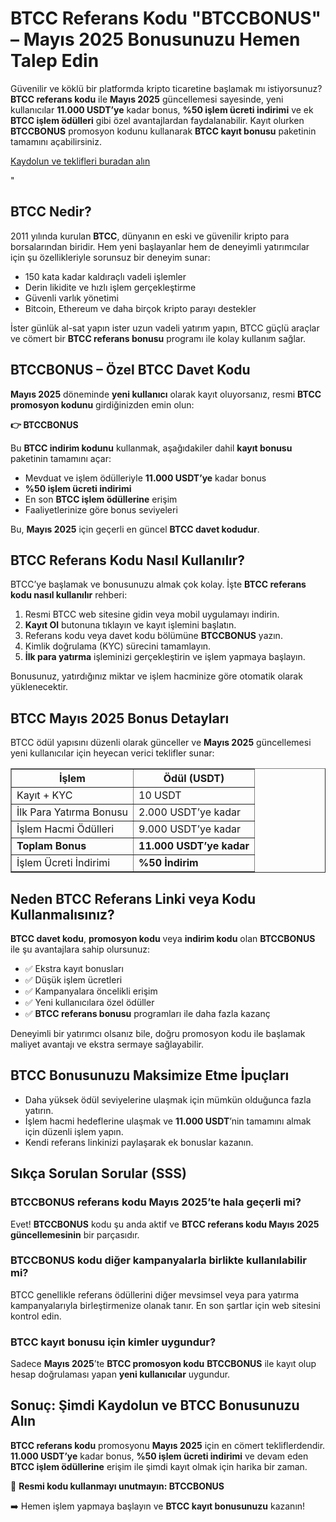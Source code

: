 <h1>BTCC Referans Kodu "BTCCBONUS" – Mayıs 2025 Bonusunuzu Hemen Talep Edin</h1>

<p>Güvenilir ve köklü bir platformda kripto ticaretine başlamak mı istiyorsunuz? <strong>BTCC referans kodu</strong> ile <strong>Mayıs 2025</strong> güncellemesi sayesinde, yeni kullanıcılar <strong>11.000 USDT’ye</strong> kadar bonus, <strong>%50 işlem ücreti indirimi</strong> ve ek <strong>BTCC işlem ödülleri</strong> gibi özel avantajlardan faydalanabilir. Kayıt olurken <strong>BTCCBONUS</strong> promosyon kodunu kullanarak <strong>BTCC kayıt bonusu</strong> paketinin tamamını açabilirsiniz.</p>
<p><a href="https://partner.btcc.com/us/c/BTCCBONUS/9303" target="_blank">Kaydolun ve teklifleri buradan alın </a></p>



<img src="https://images.mirror-media.xyz/publication-images/-Gh6C4vVamKvXFpvE7083.png?height=500&amp;width=1000" decoding="async" data-nimg="fill" class="css-xah9so" style="position: absolute; inset: 0px; box-sizing: border-box; padding: 0px; border: none; margin: auto; display: block; width: 0px; height: 0px; min-width: 100%; max-width: 100%; min-height: 100%; max-height: 100%;">" 
<h2>BTCC Nedir?</h2>
<p>2011 yılında kurulan <strong>BTCC</strong>, dünyanın en eski ve güvenilir kripto para borsalarından biridir. Hem yeni başlayanlar hem de deneyimli yatırımcılar için şu özellikleriyle sorunsuz bir deneyim sunar:</p>
<ul>
  <li>150 kata kadar kaldıraçlı vadeli işlemler</li>
  <li>Derin likidite ve hızlı işlem gerçekleştirme</li>
  <li>Güvenli varlık yönetimi</li>
  <li>Bitcoin, Ethereum ve daha birçok kripto parayı destekler</li>
</ul>
<p>İster günlük al-sat yapın ister uzun vadeli yatırım yapın, BTCC güçlü araçlar ve cömert bir <strong>BTCC referans bonusu</strong> programı ile kolay kullanım sağlar.</p>

<h2>BTCCBONUS – Özel BTCC Davet Kodu</h2>
<p><strong>Mayıs 2025</strong> döneminde <strong>yeni kullanıcı</strong> olarak kayıt oluyorsanız, resmi <strong>BTCC promosyon kodunu</strong> girdiğinizden emin olun:</p>
<p><strong>👉 BTCCBONUS</strong></p>
<p>Bu <strong>BTCC indirim kodunu</strong> kullanmak, aşağıdakiler dahil <strong>kayıt bonusu</strong> paketinin tamamını açar:</p>
<ul>
  <li>Mevduat ve işlem ödülleriyle <strong>11.000 USDT’ye</strong> kadar bonus</li>
  <li><strong>%50 işlem ücreti indirimi</strong></li>
  <li>En son <strong>BTCC işlem ödüllerine</strong> erişim</li>
  <li>Faaliyetlerinize göre bonus seviyeleri</li>
</ul>
<p>Bu, <strong>Mayıs 2025</strong> için geçerli en güncel <strong>BTCC davet kodudur</strong>.</p>

<h2>BTCC Referans Kodu Nasıl Kullanılır?</h2>
<p>BTCC’ye başlamak ve bonusunuzu almak çok kolay. İşte <strong>BTCC referans kodu nasıl kullanılır</strong> rehberi:</p>
<ol>
  <li>Resmi BTCC web sitesine gidin veya mobil uygulamayı indirin.</li>
  <li><strong>Kayıt Ol</strong> butonuna tıklayın ve kayıt işlemini başlatın.</li>
  <li>Referans kodu veya davet kodu bölümüne <strong>BTCCBONUS</strong> yazın.</li>
  <li>Kimlik doğrulama (KYC) sürecini tamamlayın.</li>
  <li><strong>İlk para yatırma</strong> işleminizi gerçekleştirin ve işlem yapmaya başlayın.</li>
</ol>
<p>Bonusunuz, yatırdığınız miktar ve işlem hacminize göre otomatik olarak yüklenecektir.</p>

<h2>BTCC Mayıs 2025 Bonus Detayları</h2>
<p>BTCC ödül yapısını düzenli olarak günceller ve <strong>Mayıs 2025</strong> güncellemesi yeni kullanıcılar için heyecan verici teklifler sunar:</p>
<table border="1" cellpadding="8" cellspacing="0">
  <thead>
    <tr>
      <th>İşlem</th>
      <th>Ödül (USDT)</th>
    </tr>
  </thead>
  <tbody>
    <tr>
      <td>Kayıt + KYC</td>
      <td>10 USDT</td>
    </tr>
    <tr>
      <td>İlk Para Yatırma Bonusu</td>
      <td>2.000 USDT’ye kadar</td>
    </tr>
    <tr>
      <td>İşlem Hacmi Ödülleri</td>
      <td>9.000 USDT’ye kadar</td>
    </tr>
    <tr>
      <td><strong>Toplam Bonus</strong></td>
      <td><strong>11.000 USDT’ye kadar</strong></td>
    </tr>
    <tr>
      <td>İşlem Ücreti İndirimi</td>
      <td><strong>%50 İndirim</strong></td>
    </tr>
  </tbody>
</table>

<h2>Neden BTCC Referans Linki veya Kodu Kullanmalısınız?</h2>
<p><strong>BTCC davet kodu</strong>, <strong>promosyon kodu</strong> veya <strong>indirim kodu</strong> olan <strong>BTCCBONUS</strong> ile şu avantajlara sahip olursunuz:</p>
<ul>
  <li>✅ Ekstra kayıt bonusları</li>
  <li>✅ Düşük işlem ücretleri</li>
  <li>✅ Kampanyalara öncelikli erişim</li>
  <li>✅ Yeni kullanıcılara özel ödüller</li>
  <li>✅ <strong>BTCC referans bonusu</strong> programları ile daha fazla kazanç</li>
</ul>
<p>Deneyimli bir yatırımcı olsanız bile, doğru promosyon kodu ile başlamak maliyet avantajı ve ekstra sermaye sağlayabilir.</p>

<h2>BTCC Bonusunuzu Maksimize Etme İpuçları</h2>
<ul>
  <li>Daha yüksek ödül seviyelerine ulaşmak için mümkün olduğunca fazla yatırın.</li>
  <li>İşlem hacmi hedeflerine ulaşmak ve <strong>11.000 USDT</strong>’nin tamamını almak için düzenli işlem yapın.</li>
  <li>Kendi referans linkinizi paylaşarak ek bonuslar kazanın.</li>
</ul>

<h2>Sıkça Sorulan Sorular (SSS)</h2>
<h3>BTCCBONUS referans kodu Mayıs 2025’te hala geçerli mi?</h3>
<p>Evet! <strong>BTCCBONUS</strong> kodu şu anda aktif ve <strong>BTCC referans kodu Mayıs 2025 güncellemesinin</strong> bir parçasıdır.</p>

<h3>BTCCBONUS kodu diğer kampanyalarla birlikte kullanılabilir mi?</h3>
<p>BTCC genellikle referans ödüllerini diğer mevsimsel veya para yatırma kampanyalarıyla birleştirmenize olanak tanır. En son şartlar için web sitesini kontrol edin.</p>

<h3>BTCC kayıt bonusu için kimler uygundur?</h3>
<p>Sadece <strong>Mayıs 2025</strong>’te <strong>BTCC promosyon kodu</strong> <strong>BTCCBONUS</strong> ile kayıt olup hesap doğrulaması yapan <strong>yeni kullanıcılar</strong> uygundur.</p>

<h2>Sonuç: Şimdi Kaydolun ve BTCC Bonusunuzu Alın</h2>
<p><strong>BTCC referans kodu</strong> promosyonu <strong>Mayıs 2025</strong> için en cömert tekliflerdendir. <strong>11.000 USDT’ye</strong> kadar bonus, <strong>%50 işlem ücreti indirimi</strong> ve devam eden <strong>BTCC işlem ödüllerine</strong> erişim ile şimdi kayıt olmak için harika bir zaman.</p>

<p>🎉 <strong>Resmi kodu kullanmayı unutmayın: BTCCBONUS</strong></p>

<p>➡️ Hemen işlem yapmaya başlayın ve <strong>BTCC kayıt bonusunuzu</strong> kazanın!</p>
